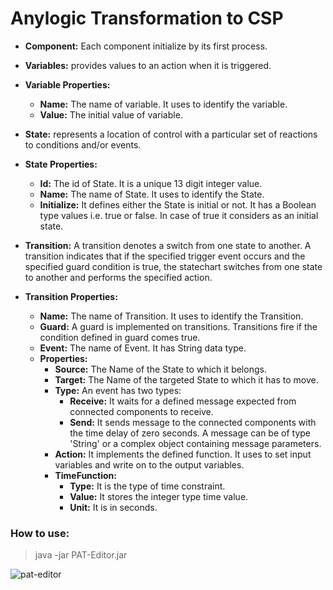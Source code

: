 # Anylogic Transformation to CSP

- **Component:** Each component initialize by its first process.
- **Variables:** provides values to an action when it is triggered.

- **Variable Properties:**
  - **Name:**  The name of variable. It uses to identify the variable.
  - **Value:** The initial value of variable.
  
- **State:** represents a location of control with a particular set of reactions to conditions and/or events.
- **State Properties:**
  - **Id:**  The id of State. It is a unique 13 digit integer value.
  - **Name:**  The name of State. It uses to identify the State.
  - **Initialize:** It defines either the State is initial or not. It has a Boolean type values i.e. true or false. In case of true it considers as an initial state.

- **Transition:**  A transition denotes a switch from one state to another. A transition indicates that if the specified trigger event occurs and the specified guard condition is true, the statechart switches from one state to another and performs the specified action.
- **Transition Properties:**
  - **Name:**  The name of Transition. It uses to identify the Transition.
  - **Guard:** A guard is implemented on transitions. Transitions fire if the condition defined in guard comes true.
  - **Event:** The name of Event. It has String data type.
  - **Properties:**
    - **Source:** The Name of the State to which it belongs.
    - **Target:** The Name of the targeted State to which it has to move.
    - **Type:** An event has two types:
      - **Receive:** It waits for a defined message expected from connected components to receive.
      - **Send:** It sends message to the connected components with the time delay of zero seconds. A message can be of type &#39;String&#39; or a complex object containing message parameters.
    - **Action:**  It implements the defined function. It uses to set input variables and write on to the output variables.
    - **TimeFunction:**
      - **Type:** It is the type of time constraint.
      - **Value:** It stores the integer type time value.
      - **Unit:**  It is in seconds.
      
### How to use:

> java -jar PAT-Editor.jar

![pat-editor](https://user-images.githubusercontent.com/43378781/46258480-e8ac6580-c4e4-11e8-9774-650e0585f9cd.png)



